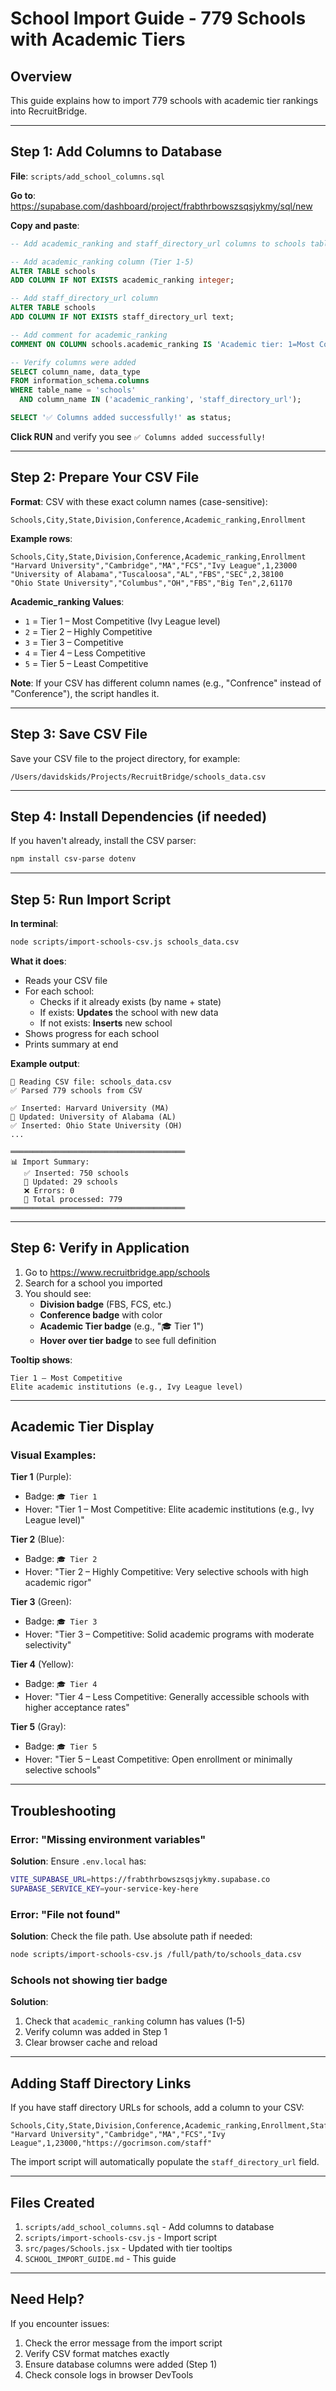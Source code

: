 # School Import Guide - 779 Schools with Academic Tiers

## Overview

This guide explains how to import 779 schools with academic tier rankings into RecruitBridge.

---

## Step 1: Add Columns to Database

**File**: `scripts/add_school_columns.sql`

**Go to**: https://supabase.com/dashboard/project/frabthrbowszsqsjykmy/sql/new

**Copy and paste**:
```sql
-- Add academic_ranking and staff_directory_url columns to schools table

-- Add academic_ranking column (Tier 1-5)
ALTER TABLE schools
ADD COLUMN IF NOT EXISTS academic_ranking integer;

-- Add staff_directory_url column
ALTER TABLE schools
ADD COLUMN IF NOT EXISTS staff_directory_url text;

-- Add comment for academic_ranking
COMMENT ON COLUMN schools.academic_ranking IS 'Academic tier: 1=Most Competitive (Ivy League), 2=Highly Competitive, 3=Competitive, 4=Less Competitive, 5=Least Competitive';

-- Verify columns were added
SELECT column_name, data_type
FROM information_schema.columns
WHERE table_name = 'schools'
  AND column_name IN ('academic_ranking', 'staff_directory_url');

SELECT '✅ Columns added successfully!' as status;
```

**Click RUN** and verify you see `✅ Columns added successfully!`

---

## Step 2: Prepare Your CSV File

**Format**: CSV with these exact column names (case-sensitive):
```
Schools,City,State,Division,Conference,Academic_ranking,Enrollment
```

**Example rows**:
```csv
Schools,City,State,Division,Conference,Academic_ranking,Enrollment
"Harvard University","Cambridge","MA","FCS","Ivy League",1,23000
"University of Alabama","Tuscaloosa","AL","FBS","SEC",2,38100
"Ohio State University","Columbus","OH","FBS","Big Ten",2,61170
```

**Academic_ranking Values**:
- `1` = Tier 1 – Most Competitive (Ivy League level)
- `2` = Tier 2 – Highly Competitive
- `3` = Tier 3 – Competitive
- `4` = Tier 4 – Less Competitive
- `5` = Tier 5 – Least Competitive

**Note**: If your CSV has different column names (e.g., "Confrence" instead of "Conference"), the script handles it.

---

## Step 3: Save CSV File

Save your CSV file to the project directory, for example:
```
/Users/davidskids/Projects/RecruitBridge/schools_data.csv
```

---

## Step 4: Install Dependencies (if needed)

If you haven't already, install the CSV parser:
```bash
npm install csv-parse dotenv
```

---

## Step 5: Run Import Script

**In terminal**:
```bash
node scripts/import-schools-csv.js schools_data.csv
```

**What it does**:
- Reads your CSV file
- For each school:
  - Checks if it already exists (by name + state)
  - If exists: **Updates** the school with new data
  - If not exists: **Inserts** new school
- Shows progress for each school
- Prints summary at end

**Example output**:
```
📄 Reading CSV file: schools_data.csv
✅ Parsed 779 schools from CSV

✅ Inserted: Harvard University (MA)
🔄 Updated: University of Alabama (AL)
✅ Inserted: Ohio State University (OH)
...

═══════════════════════════════════════
📊 Import Summary:
   ✅ Inserted: 750 schools
   🔄 Updated: 29 schools
   ❌ Errors: 0
   📝 Total processed: 779
═══════════════════════════════════════
```

---

## Step 6: Verify in Application

1. Go to https://www.recruitbridge.app/schools
2. Search for a school you imported
3. You should see:
   - **Division badge** (FBS, FCS, etc.)
   - **Conference badge** with color
   - **Academic Tier badge** (e.g., "🎓 Tier 1")
   - **Hover over tier badge** to see full definition

**Tooltip shows**:
```
Tier 1 – Most Competitive
Elite academic institutions (e.g., Ivy League level)
```

---

## Academic Tier Display

### Visual Examples:

**Tier 1** (Purple):
- Badge: `🎓 Tier 1`
- Hover: "Tier 1 – Most Competitive: Elite academic institutions (e.g., Ivy League level)"

**Tier 2** (Blue):
- Badge: `🎓 Tier 2`
- Hover: "Tier 2 – Highly Competitive: Very selective schools with high academic rigor"

**Tier 3** (Green):
- Badge: `🎓 Tier 3`
- Hover: "Tier 3 – Competitive: Solid academic programs with moderate selectivity"

**Tier 4** (Yellow):
- Badge: `🎓 Tier 4`
- Hover: "Tier 4 – Less Competitive: Generally accessible schools with higher acceptance rates"

**Tier 5** (Gray):
- Badge: `🎓 Tier 5`
- Hover: "Tier 5 – Least Competitive: Open enrollment or minimally selective schools"

---

## Troubleshooting

### Error: "Missing environment variables"

**Solution**: Ensure `.env.local` has:
```bash
VITE_SUPABASE_URL=https://frabthrbowszsqsjykmy.supabase.co
SUPABASE_SERVICE_KEY=your-service-key-here
```

### Error: "File not found"

**Solution**: Check the file path. Use absolute path if needed:
```bash
node scripts/import-schools-csv.js /full/path/to/schools_data.csv
```

### Schools not showing tier badge

**Solution**:
1. Check that `academic_ranking` column has values (1-5)
2. Verify column was added in Step 1
3. Clear browser cache and reload

---

## Adding Staff Directory Links

If you have staff directory URLs for schools, add a column to your CSV:
```csv
Schools,City,State,Division,Conference,Academic_ranking,Enrollment,Staff_Directory_URL
"Harvard University","Cambridge","MA","FCS","Ivy League",1,23000,"https://gocrimson.com/staff"
```

The import script will automatically populate the `staff_directory_url` field.

---

## Files Created

1. `scripts/add_school_columns.sql` - Add columns to database
2. `scripts/import-schools-csv.js` - Import script
3. `src/pages/Schools.jsx` - Updated with tier tooltips
4. `SCHOOL_IMPORT_GUIDE.md` - This guide

---

## Need Help?

If you encounter issues:
1. Check the error message from the import script
2. Verify CSV format matches exactly
3. Ensure database columns were added (Step 1)
4. Check console logs in browser DevTools
